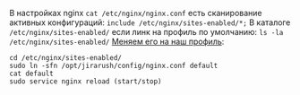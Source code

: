 В настройках nginx `cat /etc/nginx/nginx.conf` есть сканирование активных
конфигураций: `include /etc/nginx/sites-enabled/*;`
В каталоге `/etc/nginx/sites-enabled/` если линк на профиль по умолчанию: `ls -la /etc/nginx/sites-enabled/`
[Меняем его на наш профиль](https://unix.stackexchange.com/a/152000/216630):

```
cd /etc/nginx/sites-enabled/
sudo ln -sfn /opt/jirarush/config/nginx.conf default
cat default
sudo service nginx reload (start/stop)
```